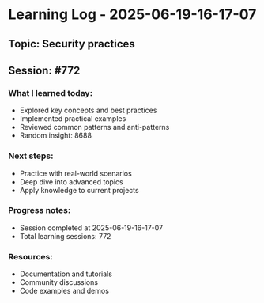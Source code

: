 # Learning Log - 2025-06-19-16-17-07

## Topic: Security practices
## Session: #772

### What I learned today:
- Explored key concepts and best practices
- Implemented practical examples  
- Reviewed common patterns and anti-patterns
- Random insight: 8688

### Next steps:
- Practice with real-world scenarios
- Deep dive into advanced topics
- Apply knowledge to current projects

### Progress notes:
- Session completed at 2025-06-19-16-17-07
- Total learning sessions: 772

### Resources:
- Documentation and tutorials
- Community discussions
- Code examples and demos
